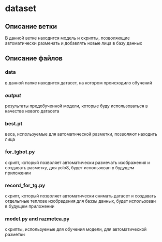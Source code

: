 # dataset

## Описание ветки
В данной ветке находится модель и скрипты, позволяющие автоматически размечать и добавлять новые лица в базу данных

## Описание файлов
### data 
в данной папке находится датасет, на котором происходило обучений

### *output*
результаты предобученной модели, которые буду использоваться в качестве нового датасета

### best.pt
веса, используемые для автоматической разметки, позволяют находить лица

### for_tgbot.py
скрипт, который позволяет автоматически размечать изображения и создавать разметку, для yolo8, будет использован в будущем приложении

### record_for_tg.py
скрипт, который позволяет автоматически снимать датасет и создавать отдельгные теплове изобрвдения для баззы данных, будет использован в будущем приложении

### model.py and razmetca.py
скрипты, используемые для обучения модели, для автоматической разметки


